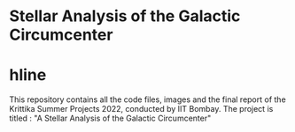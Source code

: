 # Stellar Analysis of the Galactic Circumcenter
# hline
This repository contains all the code files, images and the final report of the Krittika Summer Projects 2022, conducted by IIT Bombay. The project is titled : "A Stellar Analysis of the Galactic Circumcenter"
